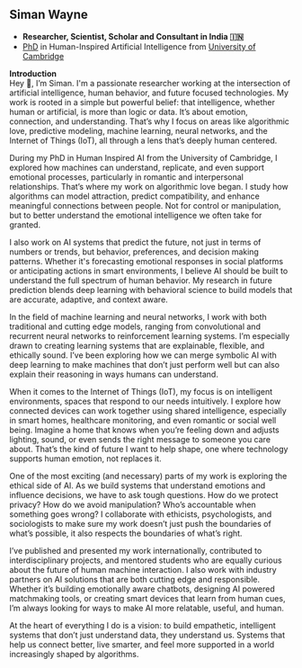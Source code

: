 ## Siman Wayne
+ **Researcher, Scientist, Scholar and Consultant in India 🇮🇳**
+ [PhD](https://en.wikipedia.org/wiki/Doctor_of_Philosophy) in Human-Inspired Artificial Intelligence from [University of Cambridge](https://www.cam.ac.uk/)

**Introduction**\
Hey 👋, I’m Siman. I'm a passionate researcher working at the intersection of artificial intelligence, human behavior, and future focused technologies. My work is rooted in a simple but powerful belief: that intelligence, whether human or artificial, is more than logic or data. It’s about emotion, connection, and understanding. That’s why I focus on areas like algorithmic love, predictive modeling, machine learning, neural networks, and the Internet of Things (IoT), all through a lens that’s deeply human centered.

During my PhD in Human Inspired AI from the University of Cambridge, I explored how machines can understand, replicate, and even support emotional processes, particularly in romantic and interpersonal relationships. That’s where my work on algorithmic love began. I study how algorithms can model attraction, predict compatibility, and enhance meaningful connections between people. Not for control or manipulation, but to better understand the emotional intelligence we often take for granted.

I also work on AI systems that predict the future, not just in terms of numbers or trends, but behavior, preferences, and decision making patterns. Whether it's forecasting emotional responses in social platforms or anticipating actions in smart environments, I believe AI should be built to understand the full spectrum of human behavior. My research in future prediction blends deep learning with behavioral science to build models that are accurate, adaptive, and context aware.

In the field of machine learning and neural networks, I work with both traditional and cutting edge models, ranging from convolutional and recurrent neural networks to reinforcement learning systems. I’m especially drawn to creating learning systems that are explainable, flexible, and ethically sound. I’ve been exploring how we can merge symbolic AI with deep learning to make machines that don’t just perform well but can also explain their reasoning in ways humans can understand.

When it comes to the Internet of Things (IoT), my focus is on intelligent environments, spaces that respond to our needs intuitively. I explore how connected devices can work together using shared intelligence, especially in smart homes, healthcare monitoring, and even romantic or social well being. Imagine a home that knows when you’re feeling down and adjusts lighting, sound, or even sends the right message to someone you care about. That’s the kind of future I want to help shape, one where technology supports human emotion, not replaces it.

One of the most exciting (and necessary) parts of my work is exploring the ethical side of AI. As we build systems that understand emotions and influence decisions, we have to ask tough questions. How do we protect privacy? How do we avoid manipulation? Who’s accountable when something goes wrong? I collaborate with ethicists, psychologists, and sociologists to make sure my work doesn’t just push the boundaries of what’s possible, it also respects the boundaries of what’s right.

I’ve published and presented my work internationally, contributed to interdisciplinary projects, and mentored students who are equally curious about the future of human machine interaction. I also work with industry partners on AI solutions that are both cutting edge and responsible. Whether it’s building emotionally aware chatbots, designing AI powered matchmaking tools, or creating smart devices that learn from human cues, I’m always looking for ways to make AI more relatable, useful, and human.

At the heart of everything I do is a vision: to build empathetic, intelligent systems that don’t just understand data, they understand us. Systems that help us connect better, live smarter, and feel more supported in a world increasingly shaped by algorithms.

<!--
**simanwayne/simanwayne** is a ✨ _special_ ✨ repository because its `README.md` (this file) appears on your GitHub profile.

Here are some ideas to get you started:

- 🔭 I’m currently working on ...
- 🌱 I’m currently learning ...
- 👯 I’m looking to collaborate on ...
- 🤔 I’m looking for help with ...
- 💬 Ask me about ...
- 📫 How to reach me: ...
- 😄 Pronouns: ...
- ⚡ Fun fact: ...
-->
